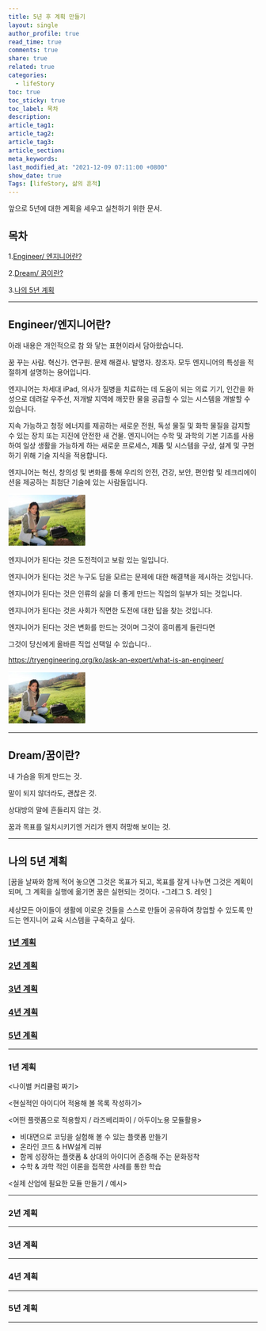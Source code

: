 ```yaml
---
title: 5년 후 계획 만들기
layout: single
author_profile: true
read_time: true
comments: true
share: true
related: true
categories:
  - lifeStory
toc: true
toc_sticky: true
toc_label: 목차
description:
article_tag1:
article_tag2:
article_tag3:
article_section:
meta_keywords:
last_modified_at: "2021-12-09 07:11:00 +0800"
show_date: true
Tags: [lifeStory, 삶의 흔적]
---
```


앞으로 5년에 대한 계획을 세우고 실천하기 위한 문서.

## 목차

1.[Engineer/ 엔지니어란?](#Engineer/엔지니어란?)

2.[Dream/ 꿈이란?](#Dream/꿈이란?)

3.[나의 5년 계획](#나의-5년-계획)

---

## Engineer/엔지니어란?

아래 내용은 개인적으로 참 와 닿는 표현이라서 담아왔습니다.

꿈 꾸는 사람. 혁신가. 연구원. 문제 해결사. 발명자. 창조자. 모두 엔지니어의 특성을 적절하게 설명하는 용어입니다.

엔지니어는 차세대 iPad, 의사가 질병을 치료하는 데 도움이 되는 의료 기기, 인간을 화성으로 데려갈 우주선, 저개발 지역에 깨끗한 물을 공급할 수 있는 시스템을 개발할 수 있습니다.

지속 가능하고 청정 에너지를 제공하는 새로운 전원, 독성 물질 및 화학 물질을 감지할 수 있는 장치 또는 지진에 안전한 새 건물. 엔지니어는 수학 및 과학의 기본 기초를 사용하여 일상 생활을 가능하게 하는 새로운 프로세스, 제품 및 시스템을 구상, 설계 및 구현하기 위해 기술 지식을 적용합니다.

엔지니어는 혁신, 창의성 및 변화를 통해 우리의 안전, 건강, 보안, 편안함 및 레크리에이션을 제공하는 최첨단 기술에 있는 사람들입니다.

<img src="../../../assets\images\post\lifeStory\20211209_1.jpg" alt="rpi1" style="zoom: 50%;"/>

엔지니어가 된다는 것은 도전적이고 보람 있는 일입니다.

엔지니어가 된다는 것은 누구도 답을 모르는 문제에 대한 해결책을 제시하는 것입니다.

엔지니어가 된다는 것은 인류의 삶을 더 좋게 만드는 직업의 일부가 되는 것입니다.

엔지니어가 된다는 것은 사회가 직면한 도전에 대한 답을 찾는 것입니다.

엔지니어가 된다는 것은 변화를 만드는 것이며 그것이 흥미롭게 들린다면

그것이 당신에게 올바른 직업 선택일 수 있습니다..

https://tryengineering.org/ko/ask-an-expert/what-is-an-engineer/

<img src="../../../assets\images\post\lifeStory\20211209_1.jpg" alt="rpi1" style="zoom: 50%;"/>

---

## Dream/꿈이란?

내 가슴을 뛰게 만드는 것.

말이 되지 않더라도, 괜찮은 것.

상대방의 말에 흔들리지 않는 것.

꿈과 목표를 일치시키기엔 거리가 왠지 허망해 보이는 것.

---

## 나의 5년 계획

[꿈을 날짜와 함께 적어 놓으면 그것은 목표가 되고,
목표를 잘게 나누면 그것은 계획이 되며,
그 계획을 실행에 옮기면 꿈은 실현되는 것이다. -그레그 S. 레잇 ]
<br><br>
세상모든 아이들이 생활에 이로운 것들을 스스로 만들어 공유하여 창업할 수 있도록 만드는 엔지니어 교육 시스템을 구축하고 싶다.

### [1년 계획](#1년-계획)

### [2년 계획](#2년-계획)

### [3년 계획](#3년-계획)

### [4년 계획](#4년-계획)

### [5년 계획](#5년-계획)

---

### 1년 계획<br>

<나이별 커리큘럼 짜기>

<현실적인 아이디어 적용해 볼 목록 작성하기>

<어떤 플랫폼으로 적용할지 / 라즈베리파이 / 아두이노용 모듈활용>

- 비대면으로 코딩을 실험해 볼 수 있는 플랫폼 만들기
- 온라인 코드 & HW설계 리뷰
- 함께 성장하는 플랫폼 & 상대의 아이디어 존중해 주는 문화정착
- 수학 & 과학 적인 이론을 접목한 사례를 통한 학습

<실제 산업에 필요한 모듈 만들기 / 예시>

---

### 2년 계획<br>

---

### 3년 계획<br>

---

### 4년 계획<br>

---

### 5년 계획<br>

---
